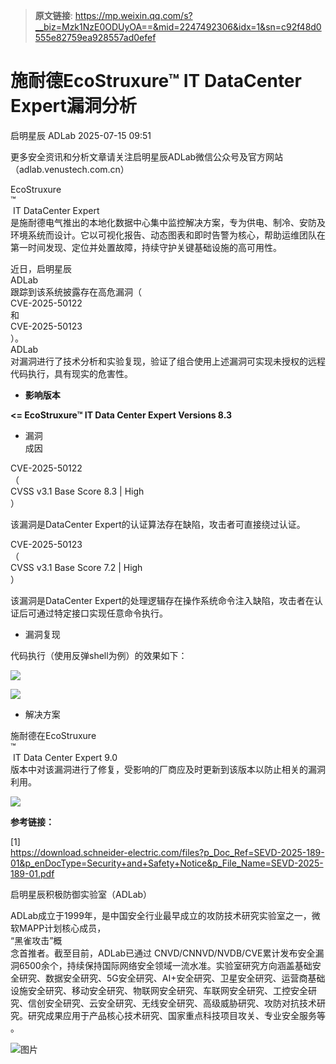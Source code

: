 > **原文链接**: https://mp.weixin.qq.com/s?__biz=Mzk1NzE0ODUyOA==&mid=2247492306&idx=1&sn=c92f48d0555e82759ea928557ad0efef

#  施耐德EcoStruxure™ IT DataCenter Expert漏洞分析  
启明星辰  ADLab   2025-07-15 09:51  
  
更多安全资讯和分析文章请关注启明星辰ADLab微信公众号及官方网站（adlab.venustech.com.cn）  
  
  
  
  
EcoStruxure  
™  
 IT DataCenter Expert  
是施耐德电气推出的本地化数据中心集中监控解决方案，专为供电、制冷、安防及环境系统而设计。它以可视化报告、动态图表和即时告警为核心，帮助运维团队在第一时间发现、定位并处置故障，持续守护关键基础设施的高可用性。  
  
近日，启明星辰  
ADLab  
跟踪到该系统披露存在高危漏洞（  
CVE-2025-50122  
和  
CVE-2025-50123  
）。  
ADLab  
对漏洞进行了技术分析和实验复现，验证了组合使用上述漏洞可实现未授权的远程代码执行，具有现实的危害性。  
- **影响版本**  
  
**<= EcoStruxure™ IT Data Center Expert Versions 8.3**  
- 漏洞  
成因  
  
CVE-2025-50122  
（  
CVSS v3.1 Base Score 8.3 | High  
）  
  
该漏洞是DataCenter Expert的认证算法存在缺陷，攻击者可直接绕过认证。  
  
CVE-2025-50123  
（  
CVSS v3.1 Base Score 7.2 | High  
）  
  
该漏洞是DataCenter Expert的处理逻辑存在操作系统命令注入缺陷，攻击者在认证后可通过特定接口实现任意命令执行。  
- 漏洞复现  
  
代码执行（使用反弹shell为例）的效果如下：  
  
![](https://mmbiz.qpic.cn/mmbiz_png/VuRGkncX57Pekpnybu4qLmvFpVt35rHUWSm2UbYXSA4ezbI8CaBy5LZBaTV0voR19IANkMzicFbGFEfQJnibbiaPQ/640?wx_fmt=png&from=appmsg "")  
  
![](https://mmbiz.qpic.cn/mmbiz_png/VuRGkncX57Pekpnybu4qLmvFpVt35rHUSze2Lt7Ceicmje87I8Wia3HgEqUiaulqfJDbdjjn0mJQDWqvnesjcK9Iw/640?wx_fmt=png&from=appmsg "")  
- 解决方案  
  
施耐德在EcoStruxure  
™  
 IT Data Center Expert 9.0  
版本中对该漏洞进行了修复，受影响的厂商应及时更新到该版本以防止相关的漏洞利用。  
  
![](https://mmbiz.qpic.cn/mmbiz_png/VuRGkncX57Pekpnybu4qLmvFpVt35rHUaEa9Pv9o0A399Ll18viaJB5q9K5nqSvMLq92WMxJeBoUcdg0YGic9zicQ/640?wx_fmt=png&from=appmsg "")  
  
  
  
**参考链接：**  
  
[1]  
https://download.schneider-electric.com/files?p_Doc_Ref=SEVD-2025-189-01&p_enDocType=Security+and+Safety+Notice&p_File_Name=SEVD-2025-189-01.pdf  
  
  
  
  
  
启明星辰积极防御实验室（ADLab）  
  
  
  
  
ADLab成立于1999年，是中国安全行业最早成立的攻防技术研究实验室之一，微软MAPP计划核心成员，  
“黑雀攻击”概  
念首推者。截至目前，ADLab已通过 CNVD/CNNVD/NVDB/CVE累计发布安全漏洞6500余个，持续保持国际网络安全领域一流水准。实验室研究方向涵盖基础安全研究、数据安全研究、5G安全研究、AI+安全研究、卫星安全研究、运营商基础设施安全研究、移动安全研究、物联网安全研究、车联网安全研究、工控安全研究、信创安全研究、云安全研究、无线安全研究、高级威胁研究、攻防对抗技术研究。研究成果应用于产品核心技术研究、国家重点科技项目攻关、专业安全服务等  
。  
  
  
  
![图片](https://mmbiz.qpic.cn/mmbiz_png/VuRGkncX57ONOtW3DSPMEXiaLPqrs8a20KxsFg78IaJzyEf51AIjLGNkDG5tsCH76Qo7PoVz74JGQqKJbCh5PdQ/640?wx_fmt=other&from=appmsg&wxfrom=5&wx_lazy=1&wx_co=1&tp=webp "")  
  
